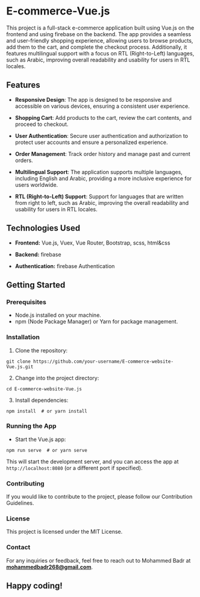 # E-commerce-Vue.js

This project is a full-stack e-commerce application built using Vue.js on the frontend and using firebase on the backend. The app provides a seamless and user-friendly shopping experience, allowing users to browse products, add them to the cart, and complete the checkout process. Additionally, it features multilingual support with a focus on RTL (Right-to-Left) languages, such as Arabic, improving overall readability and usability for users in RTL locales.

## Features

- **Responsive Design**: The app is designed to be responsive and accessible on various devices, ensuring a consistent user experience.

- **Shopping Cart**: Add products to the cart, review the cart contents, and proceed to checkout.

- **User Authentication**: Secure user authentication and authorization to protect user accounts and ensure a personalized experience.

- **Order Management**: Track order history and manage past and current orders.
  
- **Multilingual Support**: The application supports multiple languages, including English and Arabic, providing a more inclusive experience for users worldwide.
    
- **RTL (Right-to-Left) Support**: Support for languages that are written from right to left, such as Arabic, improving the overall readability and usability for users in RTL locales.

## Technologies Used

- **Frontend:** Vue.js, Vuex, Vue Router, Bootstrap, scss, html&css

- **Backend:** firebase

- **Authentication:** firebase Authentication

## Getting Started

### Prerequisites

- Node.js installed on your machine.
- npm (Node Package Manager) or Yarn for package management.

### Installation

1. Clone the repository:

```
git clone https://github.com/your-username/E-commerce-website-Vue.js.git
```
2. Change into the project directory:

```
cd E-commerce-website-Vue.js
```
3. Install dependencies:

```
npm install  # or yarn install
```

### Running the App
- Start the Vue.js app:
```
npm run serve  # or yarn serve
```
This will start the development server, and you can access the app at `http://localhost:8080` (or a different port if specified).

### Contributing

If you would like to contribute to the project, please follow our Contribution Guidelines.

### License
This project is licensed under the MIT License.

### Contact

For any inquiries or feedback, feel free to reach out to Mohammed Badr at **mohammedbadr268@gmail.com**.

## Happy coding!


